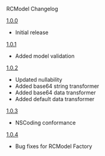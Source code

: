 RCModel Changelog

[1.0.0](https://github.com/RebelCreators/RCModel/tree/release-1.0.0)
 * Initial release
 
[1.0.1](https://github.com/RebelCreators/RCModel/tree/release-1.0.1)
 * Added model validation
 
[1.0.2](https://github.com/RebelCreators/RCModel/tree/release-1.0.2)
 * Updated nullability
 * Added base64 string transformer
 * Added base64 data transformer
 * Added default data transformer
 
[1.0.3](https://github.com/RebelCreators/RCModel/tree/release-1.0.3)
 
 * NSCoding conformance
 
[1.0.4](https://github.com/RebelCreators/RCModel/tree/release-1.0.4)
 
 * Bug fixes for RCModel Factory